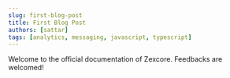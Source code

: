 ```yaml
---
slug: first-blog-post
title: First Blog Post
authors: [sattar]
tags: [analytics, messaging, javascript, typescript]
---
```


Welcome to the official documentation of Zexcore. Feedbacks are welcomed!
